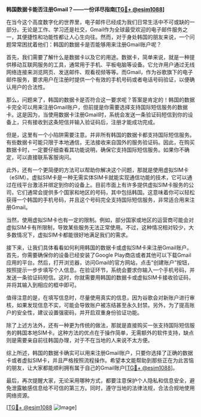 **韩国数据卡能否注册Gmail？——一份详尽指南[[TG💪+ @esim1088](https://t.me/s/esim1088)]**

在当今这个高度数字化的世界里，电子邮件已经成为我们日常生活中不可或缺的一部分。无论是工作、学习还是社交，Gmail作为全球最受欢迎的电子邮件服务之一，其便捷性和功能性都让人心生向往。然而，对于身处韩国的朋友来说，一个问题常常困扰着他们：韩国的数据卡是否能够用来注册Gmail账户呢？

首先，我们需要了解什么是数据卡以及它的用途。数据卡，简单来说，就是一种提供移动互联网服务的工具，通常用于手机、平板电脑等设备。它允许用户通过无线网络连接来浏览网页、发送邮件、观看视频等等。而Gmail，作为谷歌旗下的电子邮件服务，要求用户在注册时提供一个有效的手机号码或者电话号码验证，以便确认用户的合法性。

那么，问题来了，韩国的数据卡是否符合这一要求呢？答案是肯定的！韩国的数据卡完全可以用来注册Gmail账户，但前提是你需要选择支持国际短信服务的数据卡。这是因为，当使用数据卡注册Gmail时，系统会发送一条验证码短信到你的设备上，只有接收到这条短信并输入验证码后，注册才能成功完成。

但是，这里有一个小陷阱需要注意。并非所有韩国的数据卡都支持国际短信服务。有些数据卡可能只限于本地通信，无法接收来自国外的服务验证码。因此，在购买数据卡时，一定要仔细查看其功能说明，确保它支持国际短信服务。如果你不确定，可以直接联系客服询问。

此外，还有一个更简便的方法可以帮助你解决这个问题，那就是使用虚拟SIM卡（eSIM）。虚拟SIM卡是一种无需实体SIM卡就能实现通信功能的技术，它可以通过在线平台激活并绑定到你的设备上。目前市面上有许多提供虚拟SIM卡服务的公司，它们通常会提供多个国家和地区的号码，其中包括韩国。这意味着你可以轻松获得一个韩国的手机号码，并且这个号码完全支持国际短信服务，非常适合用来注册Gmail。

当然，使用虚拟SIM卡也有一定的限制。例如，部分国家或地区的运营商可能会对虚拟SIM卡有所限制，导致某些服务无法正常使用。不过，这种情况相对较少，大多数情况下，虚拟SIM卡都能很好地满足我们的需求。

接下来，让我们具体看看如何利用韩国的数据卡或虚拟SIM卡来注册Gmail账户。首先，你需要确保你的设备已经安装了Google Play商店或者其他可以下载Gmail应用的平台。然后，打开浏览器，访问Gmail的官方网站，点击“创建账户”按钮，按照提示一步步填写个人信息。在验证环节，系统会要求你输入一个手机号码，并发送一条验证码短信。这时，你就需要用韩国的数据卡或虚拟SIM卡接收验证码，并将其输入到相应的框中即可。

值得注意的是，在填写信息时，尽量使用真实的信息，因为谷歌会对新账户进行审核，如果发现信息不实，可能会导致账户被冻结甚至永久封禁。另外，为了提高账户的安全性，建议设置强密码，并开启双重身份验证功能。

除了上述方法外，还有一种更为传统的做法，那就是直接购买一张支持国际短信服务的韩国本地SIM卡。这种方法的优点在于操作简单，无需额外的软件支持，缺点则是需要亲自前往韩国办理，对于不在当地的人来说不太方便。

综上所述，韩国的数据卡确实可以用来注册Gmail账户，只要你选择了正确的数据卡或者虚拟SIM卡，并且严格按照流程操作。希望本文能帮助到那些正在为此苦恼的朋友，让大家都能顺利拥有属于自己的Gmail账户[[TG💪+ @esim1088](https://t.me/s/esim1088)]。

最后，再次提醒大家，无论采用哪种方式，都要注意保护个人隐私和信息安全，避免泄露敏感信息给不可信的第三方。同时，遵守当地的法律法规，合法合规地使用网络资源。

[[TG💪+ @esim1088](https://t.me/s/esim1088) ![Image](https://i.postimg.cc/4NQfJmqS/Snipaste-2025-05-13-00-14-12.png)]